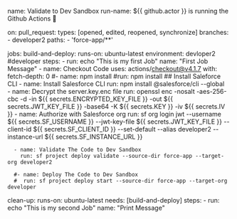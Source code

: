name: Validate to Dev Sandbox
run-name: ${{ github.actor }} is running the Github Actions 🚀

on:
  pull_request:
    types: [opened, edited, reopened, synchronize]
    branches:
      - developer2
    paths:
      - 'force-app/**'

jobs:
  build-and-deploy:
    runs-on: ubuntu-latest
    environment: devloper2 #developer
    steps:
      - run: echo "This is my first Job"
        name: "First Job Message"
      - name: Checkout Code
        uses: actions/checkout@v4.1.7
        with:
          fetch-depth: 0
      #- name: npm install
        #run: npm install
        ## Install Saleforce CLI
      - name: Install Salesforce CLI
        run: npm install @salesforce/cli --global   
      - name: Decrypt the server.key.enc file
        run: openssl enc -nosalt -aes-256-cbc -d -in ${{ secrets.ENCRYPTED_KEY_FILE }} -out ${{ secrets.JWT_KEY_FILE }} -base64 -K ${{ secrets.KEY }} -iv ${{ secrets.IV }}
      - name: Authorize with Salesforce org
        run: sf org login jwt --username ${{ secrets.SF_USERNAME }} --jwt-key-file ${{ secrets.JWT_KEY_FILE }} --client-id ${{ secrets.SF_CLIENT_ID }} --set-default --alias developer2 --instance-url ${{ secrets.SF_INSTANCE_URL }}
      
      - name: Validate The Code to Dev Sandbox
        run: sf project deploy validate --source-dir force-app --target-org developer2

      #- name: Deploy The Code to Dev Sandbox
      #  run: sf project deploy start --source-dir force-app --target-org developer
      
  clean-up:
    runs-on: ubuntu-latest
    needs: [build-and-deploy]
    steps:
      - run: echo "This is my second Job"
        name: "Print Message"